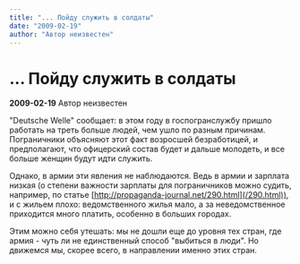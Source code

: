 ```yaml
---
title: "... Пойду служить в солдаты"
date: "2009-02-19"
author: "Автор неизвестен"
---
```


# ... Пойду служить в солдаты

**2009-02-19** Автор неизвестен

"Deutsche Welle" сообщает: в этом году в госпогранслужбу пришло работать на треть больше людей, чем ушло по разным причинам. Пограничники объясняют этот факт возросшей безработицей, и предполагают, что офицерский состав будет и дальше молодеть, и все больше женщин будут идти служить.

Однако, в армии эти явления не наблюдаются. Ведь в армии и зарплата низкая (о степени важности зарплаты для пограничников можно судить, например, по статье [http://propaganda-journal.net/290.html](/290.html)), и с жильем плохо: ведомственного жилья мало, а за неведомственное приходится много платить, особенно в больших городах.

Этим можно себя утешать: мы не дошли еще до уровня тех стран, где армия - чуть ли не единственный способ "выбиться в люди". Но движемся мы, скорее всего, в направлении именно этих стран.